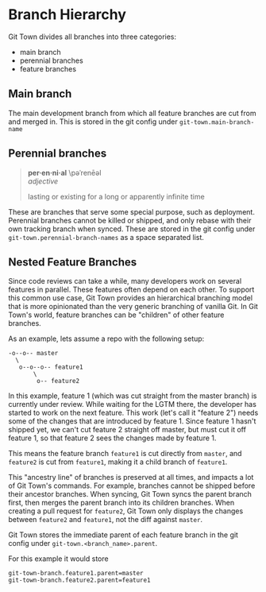 # Branch Hierarchy

Git Town divides all branches into three categories:

- main branch
- perennial branches
- feature branches

## Main branch

The main development branch from which all feature branches are cut from and
merged in. This is stored in the git config under `git-town.main-branch-name`

## Perennial branches

> **per·en·ni·al** \pəˈrenēəl\
> _adjective_
>
> lasting or existing for a long or apparently infinite time

These are branches that serve some special purpose, such as deployment.
Perennial branches cannot be killed or shipped, and only rebase with their own
tracking branch when synced. These are stored in the git config under
`git-town.perennial-branch-names` as a space separated list.

## Nested Feature Branches

Since code reviews can take a while, many developers work on several features in
parallel. These features often depend on each other. To support this common use
case, Git Town provides an hierarchical branching model that is more opinionated
than the very generic branching of vanilla Git. In Git Town's world, feature
branches can be "children" of other feature branches.

As an example, lets assume a repo with the following setup:

```
-o--o-- master
  \
   o--o--o-- feature1
       \
        o-- feature2
```

In this example, feature 1 (which was cut straight from the master branch) is
currently under review. While waiting for the LGTM there, the developer has
started to work on the next feature. This work (let's call it "feature 2") needs
some of the changes that are introduced by feature 1. Since feature 1 hasn't
shipped yet, we can't cut feature 2 straight off master, but must cut it off
feature 1, so that feature 2 sees the changes made by feature 1.

This means the feature branch `feature1` is cut directly from `master`, and
`feature2` is cut from `feature1`, making it a child branch of `feature1`.

This "ancestry line" of branches is preserved at all times, and impacts a lot of
Git Town's commands. For example, branches cannot be shipped before their
ancestor branches. When syncing, Git Town syncs the parent branch first, then
merges the parent branch into its children branches. When creating a pull
request for `feature2`, Git Town only displays the changes between `feature2`
and `feature1`, not the diff against `master`.

Git Town stores the immediate parent of each feature branch in the git config
under `git-town.<branch_name>.parent`.

For this example it would store

```
git-town-branch.feature1.parent=master
git-town-branch.feature2.parent=feature1
```
